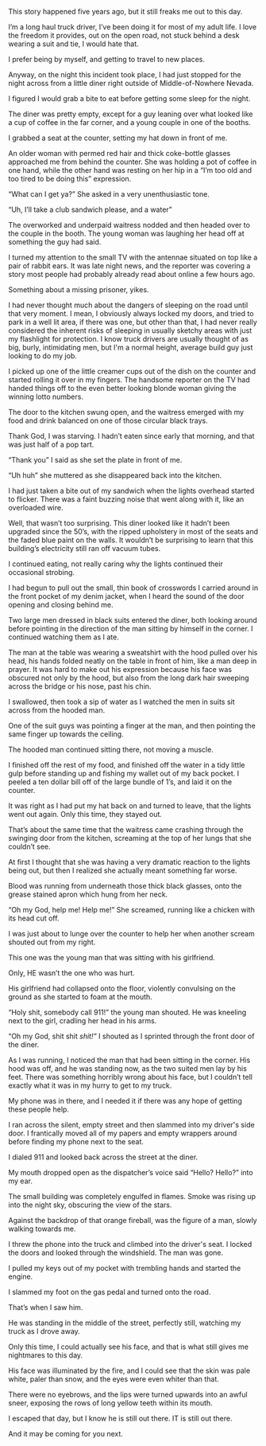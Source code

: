 This story happened five years ago, but it still freaks me out to this day.

I’m a long haul truck driver, I’ve been doing it for most of my adult life. I love the freedom it provides, out on the open road, not stuck behind a desk wearing a suit and tie, I would hate that.

I prefer being by myself, and getting to travel to new places.

Anyway, on the night this incident took place, I had just stopped for the night across from a little diner right outside of Middle-of-Nowhere Nevada.

I figured I would grab a bite to eat before getting some sleep for the night.

The diner was pretty empty, except for a guy leaning over what looked like a cup of coffee in the far corner, and a young couple in one of the booths.

I grabbed a seat at the counter, setting my hat down in front of me.

An older woman with permed red hair and thick coke-bottle glasses approached me from behind the counter. She was holding a pot of coffee in one hand, while the other hand was resting on her hip in a “I’m too old and too tired to be doing this” expression.

“What can I get ya?” She asked in a very unenthusiastic tone.

“Uh, I’ll take a club sandwich please, and a water”

The overworked and underpaid waitress nodded and then headed over to the couple in the booth. The young woman was laughing her head off at something the guy had said.

I turned my attention to the small TV with the antennae situated on top like a pair of rabbit ears. It was late night news, and the reporter was covering a story most people had probably already read about online a few hours ago.

Something about a missing prisoner, yikes.

I had never thought much about the dangers of sleeping on the road until that very moment. I mean, I obviously always locked my doors, and tried to park in a well lit area, if there was one, but other than that, I had never really considered the inherent risks of sleeping in usually sketchy areas with just my flashlight for protection. I know truck drivers are usually thought of as big, burly, intimidating men, but I'm a normal height, average build guy just looking to do my job.

I picked up one of the little creamer cups out of the dish on the counter and started rolling it over in my fingers. The handsome reporter on the TV had handed things off to the even better looking blonde woman giving the winning lotto numbers.

The door to the kitchen swung open, and the waitress emerged with my food and drink balanced on one of those circular black trays.

Thank God, I was starving. I hadn’t eaten since early that morning, and that was just half of a pop tart.

“Thank you” I said as she set the plate in front of me.

“Uh huh” she muttered as she disappeared back into the kitchen.

I had just taken a bite out of my sandwich when the lights overhead started to flicker. There was a faint buzzing noise that went along with it, like an overloaded wire.

Well, that wasn’t too surprising. This diner looked like it hadn’t been upgraded since the 50’s, with the ripped upholstery in most of the seats and the faded blue paint on the walls. It wouldn’t be surprising to learn that this building’s electricity still ran off vacuum tubes.

I continued eating, not really caring why the lights continued their occasional strobing.

I had begun to pull out the small, thin book of crosswords I carried around in the front pocket of my denim jacket, when I heard the sound of the door opening and closing behind me.

Two large men dressed in black suits entered the diner, both looking around before pointing in the direction of the man sitting by himself in the corner. I continued watching them as I ate.

The man at the table was wearing a sweatshirt with the hood pulled over his head, his hands folded neatly on the table in front of him, like a man deep in prayer. It was hard to make out his expression because his face was obscured not only by the hood, but also from the long dark hair sweeping across the bridge or his nose, past his chin.

I swallowed, then took a sip of water as I watched the men in suits sit across from the hooded man.

One of the suit guys was pointing a finger at the man, and then pointing the same finger up towards the ceiling.

The hooded man continued sitting there, not moving a muscle.

I finished off the rest of my food, and finished off the water in a tidy little gulp before standing up and fishing my wallet out of my back pocket. I peeled a ten dollar bill off of the large bundle of 1’s, and laid it on the counter.

It was right as I had put my hat back on and turned to leave, that the lights went out again. Only this time, they stayed out.

That’s about the same time that the waitress came crashing through the swinging door from the kitchen, screaming at the top of her lungs that she couldn’t see.

At first I thought that she was having a very dramatic reaction to the lights being out, but then I realized she actually meant something far worse.

Blood was running from underneath those thick black glasses, onto the grease stained apron which hung from her neck.

“Oh my God, help me! Help me!” She screamed, running like a chicken with its head cut off.

I was just about to lunge over the counter to help her when another scream shouted out from my right.

This one was the young man that was sitting with his girlfriend.

Only, HE wasn’t the one who was hurt.

His girlfriend had collapsed onto the floor, violently convulsing on the ground as she started to foam at the mouth.

“Holy shit, somebody call 911!” the young man shouted. He was kneeling next to the girl, cradling her head in his arms.

“Oh my God, shit shit *shit!”* I shouted as I sprinted through the front door of the diner.

As I was running, I noticed the man that had been sitting in the corner. His hood was off, and he was standing now, as the two suited men lay by his feet. There was something horribly wrong about his face, but I couldn’t tell exactly what it was in my hurry to get to my truck.

My phone was in there, and I needed it if there was any hope of getting these people help.

I ran across the silent, empty street and then slammed into my driver's side door. I frantically moved all of my papers and empty wrappers around before finding my phone next to the seat.

I dialed 911 and looked back across the street at the diner.

My mouth dropped open as the dispatcher’s voice said “Hello? Hello?” into my ear.

The small building was completely engulfed in flames. Smoke was rising up into the night sky, obscuring the view of the stars.

Against the backdrop of that orange fireball, was the figure of a man, slowly walking towards me.

I threw the phone into the truck and climbed into the driver's seat. I locked the doors and looked through the windshield. The man was gone.

I pulled my keys out of my pocket with trembling hands and started the engine.

I slammed my foot on the gas pedal and turned onto the road.

That’s when I saw him.

He was standing in the middle of the street, perfectly still, watching my truck as I drove away.

Only this time, I could actually see his face, and that is what still gives me nightmares to this day.

His face was illuminated by the fire, and I could see that the skin was pale white, paler than snow, and the eyes were even whiter than that.

There were no eyebrows, and the lips were turned upwards into an awful sneer, exposing the rows of long yellow teeth within its mouth.

I escaped that day, but I know he is still out there. IT is still out there.

And it may be coming for you next.